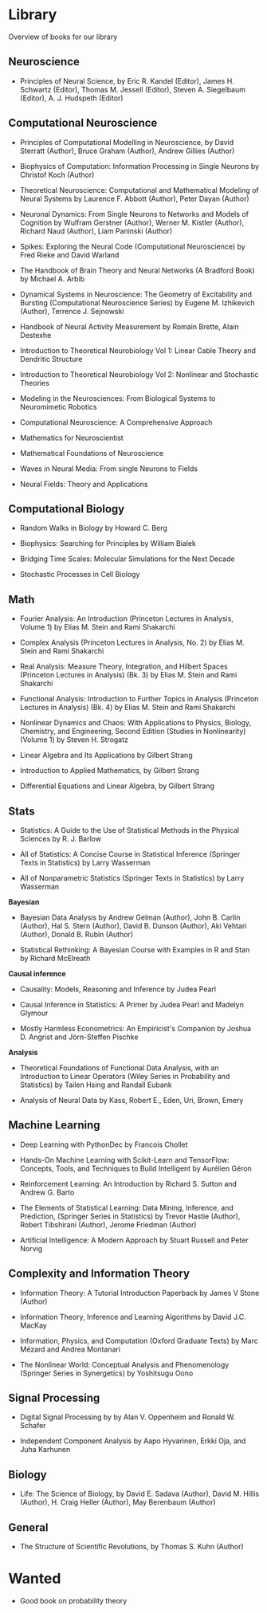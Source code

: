 # Library
Overview of books for our library

## Neuroscience 
- Principles of Neural Science, by Eric R. Kandel (Editor), James H. Schwartz (Editor), Thomas M. Jessell (Editor), Steven A. Siegelbaum (Editor), A. J. Hudspeth (Editor)

## Computational Neuroscience
- Principles of Computational Modelling in Neuroscience,
by David Sterratt (Author), Bruce Graham (Author), Andrew Gillies (Author)

- Biophysics of Computation: Information Processing in Single Neurons by Christof Koch  (Author)

- Theoretical Neuroscience: Computational and Mathematical Modeling of Neural Systems by Laurence F. Abbott (Author), Peter Dayan (Author)

- Neuronal Dynamics: From Single Neurons to Networks and Models of Cognition by Wulfram Gerstner  (Author), Werner M. Kistler (Author), Richard Naud (Author), Liam Paninski (Author)

 - Spikes: Exploring the Neural Code (Computational Neuroscience) by Fred Rieke and David Warland
 
 - The Handbook of Brain Theory and Neural Networks (A Bradford Book) by Michael A. Arbib
 
- Dynamical Systems in Neuroscience: The Geometry of Excitability and Bursting (Computational Neuroscience Series) 
by Eugene M. Izhikevich  (Author), Terrence J. Sejnowski

- Handbook of Neural Activity Measurement by Romain Brette, Alain Destexhe

- Introduction to Theoretical Neurobiology Vol 1: Linear Cable Theory and Dendritic Structure

- Introduction to Theoretical Neurobiology Vol 2:  Nonlinear and Stochastic Theories

- Modeling in the Neurosciences: From Biological Systems to Neuromimetic Robotics​

- Computational Neuroscience: A Comprehensive Approach

- Mathematics for Neuroscientist

- Mathematical Foundations of Neuroscience

- Waves in Neural Media: From single Neurons to Fields

- Neural Fields: Theory and Applications

## Computational Biology

- Random Walks in Biology by Howard C. Berg

- Biophysics: Searching for Principles by William Bialek

- Bridging Time Scales: Molecular Simulations for the Next Decade

-  Stochastic Processes in Cell Biology 

## Math
 - Fourier Analysis: An Introduction (Princeton Lectures in Analysis, Volume 1) by Elias M. Stein and Rami Shakarchi
 
 - Complex Analysis (Princeton Lectures in Analysis, No. 2) by Elias M. Stein and Rami Shakarchi
 
 - Real Analysis: Measure Theory, Integration, and Hilbert Spaces (Princeton Lectures in Analysis) (Bk. 3) by Elias M. Stein and Rami Shakarchi
 
 - Functional Analysis: Introduction to Further Topics in Analysis (Princeton Lectures in Analysis) (Bk. 4) by Elias M. Stein and Rami Shakarchi
 
 - Nonlinear Dynamics and Chaos: With Applications to Physics, Biology, Chemistry, and Engineering, Second Edition (Studies in Nonlinearity) (Volume 1) by Steven H. Strogatz
 
 - Linear Algebra and Its Applications by Gilbert Strang
 
 - Introduction to Applied Mathematics, by Gilbert Strang
 
 - Differential Equations and Linear Algebra, by Gilbert Strang
 
 ## Stats
 - Statistics: A Guide to the Use of Statistical Methods in the Physical Sciences by R. J. Barlow
 
 - All of Statistics: A Concise Course in Statistical Inference (Springer Texts in Statistics) by Larry Wasserman
 
 - All of Nonparametric Statistics (Springer Texts in Statistics) by Larry Wasserman
 
 **Bayesian**
 - Bayesian Data Analysis by Andrew Gelman  (Author), John B. Carlin (Author), Hal S. Stern (Author), David B. Dunson (Author), Aki Vehtari (Author), Donald B. Rubin (Author)
 
 - Statistical Rethinking: A Bayesian Course with Examples in R and Stan by Richard McElreath
 
 **Causal inference**
 - Causality: Models, Reasoning and Inference by Judea Pearl
 
 - Causal Inference in Statistics: A Primer by Judea Pearl and Madelyn Glymour

 - Mostly Harmless Econometrics: An Empiricist's Companion by Joshua D. Angrist and Jörn-Steffen Pischke
 
 **Analysis**
 - Theoretical Foundations of Functional Data Analysis, with an Introduction to Linear Operators (Wiley Series in Probability and Statistics) by Tailen Hsing and Randall Eubank
 
 - Analysis of Neural Data by Kass, Robert E., Eden, Uri, Brown, Emery

 ## Machine Learning
 - Deep Learning with PythonDec by Francois Chollet
 
 - Hands-On Machine Learning with Scikit-Learn and TensorFlow: Concepts, Tools, and Techniques to Build Intelligent by Aurélien Géron
 
 - Reinforcement Learning: An Introduction by Richard S. Sutton and Andrew G. Barto
 
 - The Elements of Statistical Learning: Data Mining, Inference, and Prediction, (Springer Series in Statistics) by Trevor Hastie (Author), Robert Tibshirani  (Author), Jerome Friedman (Author)
 
 - Artificial Intelligence: A Modern Approach by Stuart Russell and Peter Norvig
 
 ## Complexity and Information Theory
 - Information Theory: A Tutorial Introduction Paperback by James V Stone  (Author)

- Information Theory, Inference and Learning Algorithms
by David J.C. MacKay

- Information, Physics, and Computation (Oxford Graduate Texts) by Marc Mézard and Andrea Montanari

- The Nonlinear World: Conceptual Analysis and Phenomenology (Springer Series in Synergetics) by Yoshitsugu Oono

 ## Signal Processing
 - Digital Signal Processing by  by Alan V. Oppenheim and Ronald W. Schafer
 
 - Independent Component Analysis by Aapo Hyvarinen, Erkki Oja, and Juha Karhunen

## Biology
- Life: The Science of Biology, by David E. Sadava (Author), David M. Hillis (Author), H. Craig Heller (Author), May Berenbaum (Author) 

## General
- The Structure of Scientific Revolutions,  by Thomas S. Kuhn (Author)
 
 # Wanted
 
  - Good book on probability theory
